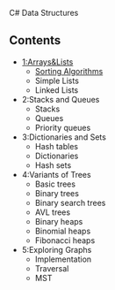 C# Data Structures 
## Contents
- [1:Arrays&Lists](Arrays%20And%20Lists)
  - [Sorting Algorithms](Arrays%20And%20Lists/Soritng_Algorithms)
  - Simple Lists
  - Linked Lists
- 2:Stacks and Queues
  - Stacks
  - Queues
  - Priority queues
- 3:Dictionaries and Sets
  - Hash tables
  - Dictionaries
  - Hash sets
- 4:Variants of Trees
  - Basic trees
  - Binary trees
  - Binary search trees
  - AVL trees
  - Binary heaps
  - Binomial heaps
  - Fibonacci heaps
- 5:Exploring Graphs
  - Implementation
  - Traversal
  - MST
